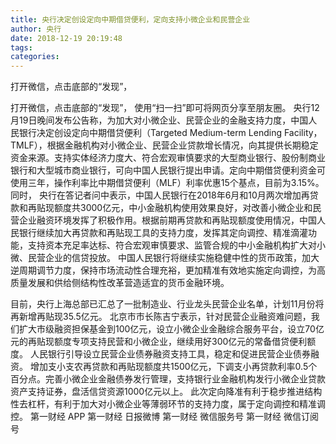 ```yaml
---
title: 央行决定创设定向中期借贷便利，定向支持小微企业和民营企业
author: 央行
date: 2018-12-19 20:19:48
tags: 
categories: 
---
```

打开微信，点击底部的“发现”，
<!-- more -->
打开微信，点击底部的“发现”，
使用“扫一扫”即可将网页分享至朋友圈。
央行12月19日晚间发布公告称，为加大对小微企业、民营企业的金融支持力度，中国人民银行决定创设定向中期借贷便利（Targeted Medium-term Lending Facility，TMLF），根据金融机构对小微企业、民营企业贷款增长情况，向其提供长期稳定资金来源。支持实体经济力度大、符合宏观审慎要求的大型商业银行、股份制商业银行和大型城市商业银行，可向中国人民银行提出申请。定向中期借贷便利资金可使用三年，操作利率比中期借贷便利（MLF）利率优惠15个基点，目前为3.15%。
同时，
央行在答记者问中表示，中国人民银行在2018年6月和10月两次增加再贷款和再贴现额度共3000亿元，中小金融机构使用效果良好，对改善小微企业和民营企业融资环境发挥了积极作用。根据前期再贷款和再贴现额度使用情况，中国人民银行继续加大再贷款和再贴现工具的支持力度，发挥其定向调控、精准滴灌功能，支持资本充足率达标、符合宏观审慎要求、监管合规的中小金融机构扩大对小微、民营企业的信贷投放。
中国人民银行将继续实施稳健中性的货币政策，加大逆周期调节力度，保持市场流动性合理充裕，更加精准有效地实施定向调控，为高质量发展和供给侧结构性改革营造适宜的货币金融环境。
 
 
目前，央行上海总部已汇总了一批制造业、行业龙头民营企业名单，计划11月份将再新增再贴现35.5亿元。
北京市市长陈吉宁表示，针对民营企业融资难问题，我们扩大市级融资担保基金到100亿元，设立小微企业金融综合服务平台，设立70亿元的再贴现额度专项支持民营和小微企业，继续用好300亿元的常备借贷便利额度。
人民银行引导设立民营企业债券融资支持工具，稳定和促进民营企业债券融资。
增加支小支农再贷款和再贴现额度共1500亿元，下调支小再贷款利率0.5个百分点。完善小微企业金融债券发行管理，支持银行业金融机构发行小微企业贷款资产支持证券，盘活信贷资源1000亿元以上。
此次定向降准有利于稳步推进结构性去杠杆，有利于加大对小微企业等薄弱环节的支持力度，属于定向调控和精准调控。
第一财经
APP
第一财经
日报微博
第一财经
微信服务号
第一财经
微信订阅号
